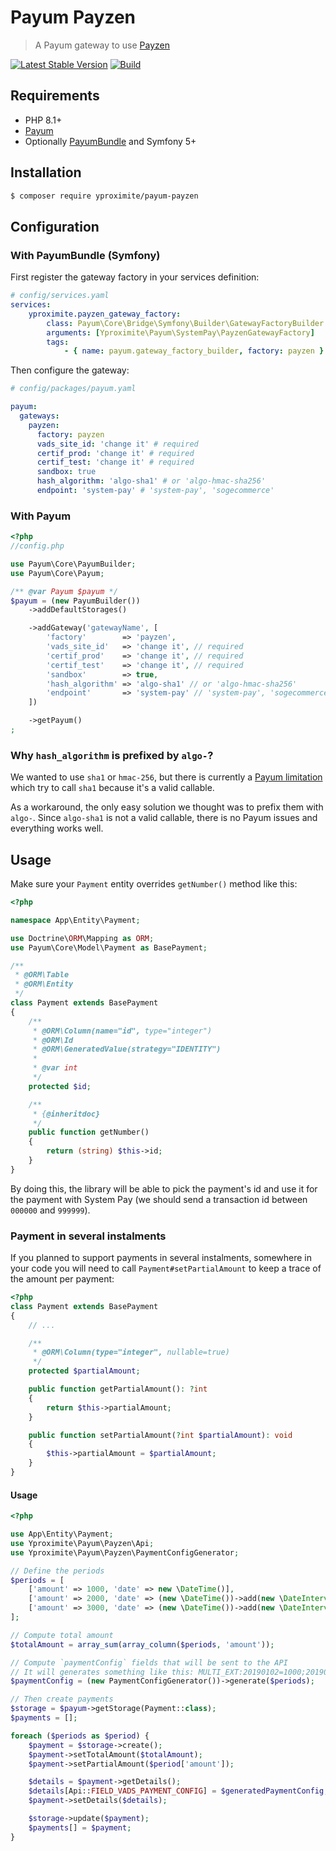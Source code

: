 # Payum Payzen

> A Payum gateway to use [Payzen](https://payzen.io/)

[![Latest Stable Version](https://poser.pugx.org/yproximite/payum-payzen/version)](https://packagist.org/packages/yproximite/payum-payzen)
[![Build](https://github.com/Yproximite/payum-payzen/actions/workflows/ci.yml/badge.svg?branch=main)](https://github.com/Yproximite/payum-payzen/actions/workflows/ci.yml)

## Requirements

- PHP 8.1+
- [Payum](https://github.com/Payum/Payum)
- Optionally [PayumBundle](https://github.com/Payum/PayumBundle) and Symfony 5+

## Installation

```bash
$ composer require yproximite/payum-payzen
```

## Configuration

### With PayumBundle (Symfony)

First register the gateway factory in your services definition:
```yaml
# config/services.yaml
services:
    yproximite.payzen_gateway_factory:
        class: Payum\Core\Bridge\Symfony\Builder\GatewayFactoryBuilder
        arguments: [Yproximite\Payum\SystemPay\PayzenGatewayFactory]
        tags:
            - { name: payum.gateway_factory_builder, factory: payzen }
```

Then configure the gateway:

```yaml
# config/packages/payum.yaml

payum:
  gateways:
    payzen:
      factory: payzen
      vads_site_id: 'change it' # required 
      certif_prod: 'change it' # required 
      certif_test: 'change it' # required 
      sandbox: true
      hash_algorithm: 'algo-sha1' # or 'algo-hmac-sha256'
      endpoint: 'system-pay' # 'system-pay', 'sogecommerce'
```

### With Payum

```php
<?php
//config.php

use Payum\Core\PayumBuilder;
use Payum\Core\Payum;

/** @var Payum $payum */
$payum = (new PayumBuilder())
    ->addDefaultStorages()

    ->addGateway('gatewayName', [
        'factory'        => 'payzen',
        'vads_site_id'   => 'change it', // required
        'certif_prod'    => 'change it', // required
        'certif_test'    => 'change it', // required
        'sandbox'        => true,
        'hash_algorithm' => 'algo-sha1' // or 'algo-hmac-sha256'
        'endpoint'       => 'system-pay' // 'system-pay', 'sogecommerce'
    ])

    ->getPayum()
;
```

### Why `hash_algorithm` is prefixed by `algo-`?

We wanted to use `sha1` or `hmac-256`, but there is currently a [Payum limitation](https://github.com/Payum/Payum/issues/692) which try to call `sha1` because it's a valid callable.

As a workaround, the only easy solution we thought was to prefix them with `algo-`.
Since `algo-sha1` is not a valid callable, there is no Payum issues and everything works well. 

## Usage

Make sure your `Payment` entity overrides `getNumber()` method like this:
```php
<?php

namespace App\Entity\Payment;

use Doctrine\ORM\Mapping as ORM;
use Payum\Core\Model\Payment as BasePayment;

/**
 * @ORM\Table
 * @ORM\Entity
 */
class Payment extends BasePayment
{
    /**
     * @ORM\Column(name="id", type="integer")
     * @ORM\Id
     * @ORM\GeneratedValue(strategy="IDENTITY")
     *
     * @var int
     */
    protected $id;

    /**
     * {@inheritdoc}
     */
    public function getNumber()
    {
        return (string) $this->id;
    }
}
```

By doing this, the library will be able to pick the payment's id and use it for the payment with System Pay (we should send a transaction id between `000000` and `999999`). 

### Payment in several instalments

If you planned to support payments in several instalments, somewhere in your code you will need to call `Payment#setPartialAmount` to keep a trace of the amount per payment:

```php
<?php
class Payment extends BasePayment
{
    // ...

    /**
     * @ORM\Column(type="integer", nullable=true)
     */
    protected $partialAmount;

    public function getPartialAmount(): ?int
    {
        return $this->partialAmount;
    }

    public function setPartialAmount(?int $partialAmount): void
    {
        $this->partialAmount = $partialAmount;
    }
}
```

#### Usage

```php
<?php

use App\Entity\Payment;
use Yproximite\Payum\Payzen\Api;
use Yproximite\Payum\Payzen\PaymentConfigGenerator;

// Define the periods
$periods = [
    ['amount' => 1000, 'date' => new \DateTime()],
    ['amount' => 2000, 'date' => (new \DateTime())->add(new \DateInterval('P1M'))],
    ['amount' => 3000, 'date' => (new \DateTime())->add(new \DateInterval('P2M'))],
];

// Compute total amount
$totalAmount = array_sum(array_column($periods, 'amount'));

// Compute `paymentConfig` fields that will be sent to the API
// It will generates something like this: MULTI_EXT:20190102=1000;20190202=2000;20190302=3000
$paymentConfig = (new PaymentConfigGenerator())->generate($periods);

// Then create payments
$storage = $payum->getStorage(Payment::class);
$payments = [];

foreach ($periods as $period) {
    $payment = $storage->create();
    $payment->setTotalAmount($totalAmount);
    $payment->setPartialAmount($period['amount']);

    $details = $payment->getDetails();
    $details[Api::FIELD_VADS_PAYMENT_CONFIG] = $generatedPaymentConfig;
    $payment->setDetails($details);

    $storage->update($payment);
    $payments[] = $payment;
}
```
